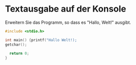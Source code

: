 # Textausgabe auf der Konsole

Erweitern Sie das Programm, so dass es "Hallo, Welt!" ausgibt.

```cpp
#include <stdio.h>

int main() {printf("Hallo Welt!);
getchar();
  
  return 0;
}
```
